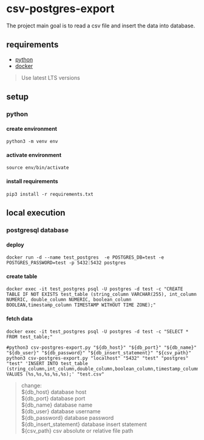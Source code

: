 
# csv-postgres-export
The project main goal is to read a csv file and insert the data into database.

## requirements
- [python](https://www.python.org/downloads/)
- [docker](https://www.docker.com/products/docker-desktop/)

> Use latest LTS versions

## setup

### python

#### create environment
```shell
python3 -m venv env
```

#### activate environment
```shell
source env/bin/activate
```

#### install requirements
```shell
pip3 install -r requirements.txt
```

## local execution

### postgresql database

#### deploy
```shell
docker run -d --name test_postgres  -e POSTGRES_DB=test -e POSTGRES_PASSWORD=test -p 5432:5432 postgres
```

#### create table
```shell
docker exec -it test_postgres psql -U postgres -d test -c "CREATE TABLE IF NOT EXISTS test_table (string_column VARCHAR(255), int_column NUMERIC, double_column NUMERIC, boolean_column BOOLEAN,timestamp_column TIMESTAMP WITHOUT TIME ZONE);"
```

#### fetch data
```shell
docker exec -it test_postgres psql -U postgres -d test -c "SELECT * FROM test_table;"
```


```shell
#python3 csv-postgres-export.py "${db_host}" "${db_port}" "${db_name}" "${db_user}" "${db_password}" "${db_insert_statement}" "${csv_path}"
python3 csv-postgres-export.py "localhost" "5432" "test" "postgres" "test" 'INSERT INTO test_table (string_column,int_column,double_column,boolean_column,timestamp_column) VALUES (%s,%s,%s,%s,%s);' "test.csv"
```

> change:  <br/>
> ${db_host} database host <br/>
> ${db_port} database port <br/>
> ${db_name} database name <br/>
> ${db_user} database username <br/>
> ${db_password} database password <br/>
> ${db_insert_statement} database insert statement <br/>
> ${csv_path} csv absolute or relative file path <br/>
